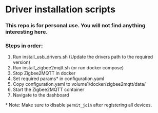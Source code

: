 # Driver installation scripts
### This repo is for personal use. You will not find anything interesting here.

### Steps in order:

1. Run install_usb_drivers.sh (Update the drivers path to the required version)
1. Run install_zigbee2mqtt.sh (or run docker compose)
1. Stop Zigbee2MQTT in docker
1. Set required params\* in configuration.yaml
1. Copy configuration.yaml to volume1/docker/zigbee2mqtt/data/
1. Start the Zigbee2MQTT container
1. Navigate to the dashboard

\* Note: Make sure to disable `permit_join` after registering all devices.
